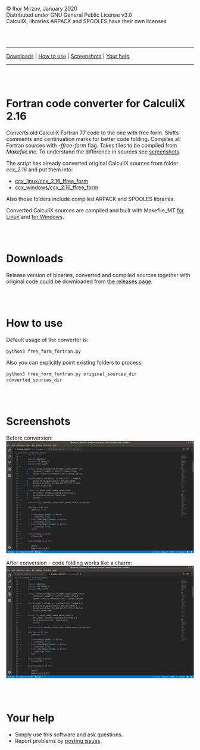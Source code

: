 © Ihor Mirzov, January 2020  
Distributed under GNU General Public License v3.0  
CalculiX, libraries ARPACK and SPOOLES have their own licenses

<br/><br/>



---

[Downloads](#downloads) |
[How to use](#how-to-use) |
[Screenshots](#screenshots) |
[Your help](#your-help)

---

<br/><br/>



# Fortran code converter for CalculiX 2.16

Converts old CalculiX Fortran 77 code to the one with free form. Shifts comments and continuation marks for better code folding. Compiles all Fortran sources with *-ffree-form* flag. Takes files to be compiled from *Makefile.inc*. To understand the difference in sources see [screenshots](#screenshots).

The script has already converted original CalculiX sources from folder *ccx_2.16* and put them into:

- [ccx_linux/ccx_2.16_ffree_form](./ccx_linux/ccx_2.16_ffree_form)
- [ccx_windows/ccx_2.16_ffree_form](./ccx_windows/ccx_2.16_ffree_form)

Also those folders include compiled ARPACK and SPOOLES libraries.

Converted CalculiX sources are compiled and built with Makefile_MT [for Linux](./ccx_linux/ccx_2.16_ffree_form/ccx_2.16_MT) and [for Windows](./ccx_windows/ccx_2.16_ffree_form/ccx_2.16_MT.exe).

<br/><br/>



# Downloads

Release version of binaries, converted and compiled sources together with original code could be downloaded from [the releases page](https://github.com/imirzov/ccx_free_form_fortran/releases).

<br/><br/>



# How to use

Default usage of the converter is:

    python3 free_form_fortran.py

Also you can explicitly point existing folders to process:

    python3 free_form_fortran.py original_sources_dir converted_sources_dir

<br/><br/>



# Screenshots

Before conversion:  
![before conversion](img_original.png "before conversion")

After conversion - code folding works like a charm:  
![after conversion](img_converted.png "after conversion")

<br/><br/>



# Your help

- Simply use this software and ask questions.
- Report problems by [posting issues](https://github.com/imirzov/ccx_free_form_fortran/issues).
